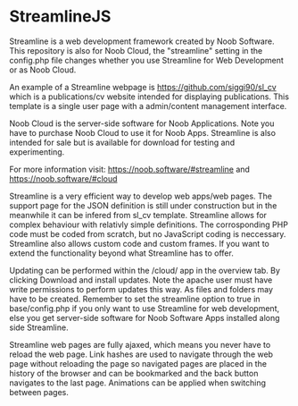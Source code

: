 # StreamlineJS

Streamline is a web development framework created by Noob Software. This repository is also for Noob Cloud, the "streamline" setting in the config.php file changes whether you use Streamline for Web Development or as Noob Cloud.

An example of a Streamline webpage is https://github.com/siggi90/sl_cv which is a publications/cv website intended for displaying publications. This template is a single user page with a admin/content management interface.

Noob Cloud is the server-side software for Noob Applications. Note you have to purchase Noob Cloud to use it for Noob Apps. Streamline is also intended for sale but is available for download for testing and experimenting.

For more information visit: https://noob.software/#streamline
and https://noob.software/#cloud

Streamline is a very efficient way to develop web apps/web pages. The support page for the JSON definition is still under construction but in the meanwhile it can be infered from sl_cv template. Streamline allows for complex behaviour with relativly simple definitions. The corrosponding PHP code must be coded from scratch, but no JavaScript coding is neccessary. Streamline also allows custom code and custom frames. If you want to extend the functionality beyond what Streamline has to offer.

Updating can be performed within the /cloud/ app in the overview tab. By clicking Download and install updates. Note the apache user must have write permissions to perform updates this way. As files and folders may have to be created. Remember to set the streamline option to true in base/config.php if you only want to use Streamline for web development, else you get server-side software for Noob Software Apps installed along side Streamline.

Streamline web pages are fully ajaxed, which means you never have to reload the web page. Link hashes are used to navigate through the web page without reloading the page so navigated pages are placed in the history of the browser and can be bookmarked and the back button navigates to the last page. Animations can be applied when switching between pages. 
